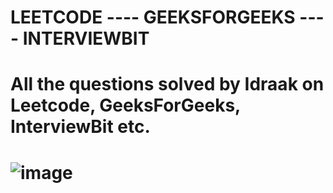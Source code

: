 # LEETCODE ---- GEEKSFORGEEKS ---- INTERVIEWBIT
# All the questions solved by Idraak on Leetcode, GeeksForGeeks, InterviewBit etc.
# ![image](https://github.com/idraakk/LEETCODE/assets/73667258/474edac6-8dcd-4233-9f27-18894256ad29)
